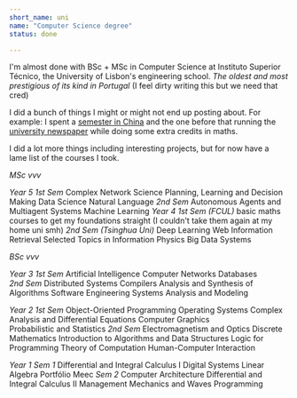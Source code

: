 ```yaml
---
short_name: uni
name: "Computer Science degree"
status: done

---
```


I'm almost done with BSc + MSc in Computer Science at Instituto Superior Técnico, the University of Lisbon's engineering school. _The oldest and most prestigious of its kind in Portugal_ (I feel dirty writing this but we need that cred)

I did a bunch of things I might or might not end up posting about. For example: I spent a [semester in China](_projects/china.md) and the one before that running the [university newspaper](_projects/diferencial.md) while doing some extra credits in maths.

I did a lot more things including interesting projects, but for now have a lame list of the courses I took.

*MSc vvv*

*Year 5*
_1st Sem_
Complex Network Science
Planning, Learning and Decision Making
Data Science
Natural Language
_2nd Sem_
Autonomous Agents and Multiagent Systems
Machine Learning
*Year 4*
_1st Sem (FCUL)_
basic maths courses to get my foundations straight (I couldn't take them again at my home uni smh)
_2nd Sem (Tsinghua Uni)_
Deep Learning
Web Information Retrieval
Selected Topics in Information Physics
Big Data Systems

*BSc vvv*

*Year 3*
_1st Sem_
Artificial Intelligence
Computer Networks
Databases   
_2nd Sem_
Distributed Systems
Compilers
Analysis and Synthesis of Algorithms
Software Engineering
Systems Analysis and Modeling

*Year 2*
_1st Sem_
Object-Oriented Programming
Operating Systems
Complex Analysis and Differential Equations
Computer Graphics   
Probabilistic and Statistics
_2nd Sem_
Electromagnetism and Optics
Discrete Mathematics
Introduction to Algorithms and Data Structures
Logic for Programming
Theory of Computation
Human-Computer Interaction

*Year 1*
_Sem 1_
Differential and Integral Calculus I
Digital Systems
Linear Algebra
Portfólio Meec
_Sem 2_
Computer Architecture
Differential and Integral Calculus II
Management
Mechanics and Waves
Programming